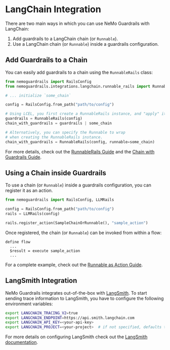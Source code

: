 # LangChain Integration

There are two main ways in which you can use NeMo Guardrails with LangChain:

1. Add guardrails to a LangChain chain (or `Runnable`).
2. Use a LangChain chain (or `Runnable`) inside a guardrails configuration.

## Add Guardrails to a Chain

You can easily add guardrails to a chain using the `RunnableRails` class:

```python
from nemoguardrails import RailsConfig
from nemoguardrails.integrations.langchain.runnable_rails import RunnableRails

# ... initialize `some_chain`

config = RailsConfig.from_path("path/to/config")

# Using LCEL, you first create a RunnableRails instance, and "apply" it using the "|" operator
guardrails = RunnableRails(config)
chain_with_guardrails = guardrails | some_chain

# Alternatively, you can specify the Runnable to wrap
# when creating the RunnableRails instance.
chain_with_guardrails = RunnableRails(config, runnable=some_chain)
```

For more details, check out the [RunnableRails Guide](runnable-rails.md) and the [Chain with Guardrails Guide](chain-with-guardrails/README.md).

## Using a Chain inside Guardrails

To use a chain (or `Runnable`) inside a guardrails configuration, you can register it as an action.

```python
from nemoguardrails import RailsConfig, LLMRails

config = RailsConfig.from_path("path/to/config")
rails = LLMRails(config)

rails.register_action(SampleChainOrRunnable(), "sample_action")
```

Once registered, the chain (or `Runnable`) can be invoked from within a flow:

```colang
define flow
  ...
  $result = execute sample_action
  ...
```

For a complete example, check out the [Runnable as Action Guide](runnable-as-action/README.md).

## LangSmith Integration

NeMo Guardrails integrates out-of-the-box with [LangSmith](https://www.langchain.com/langsmith). To start sending trace information to LangSmith, you have to configure the following environment variables:

```bash
export LANGCHAIN_TRACING_V2=true
export LANGCHAIN_ENDPOINT=https://api.smith.langchain.com
export LANGCHAIN_API_KEY=<your-api-key>
export LANGCHAIN_PROJECT=<your-project>  # if not specified, defaults to "default"
```

For more details on configuring LangSmith check out the [LangSmith documentation](https://docs.smith.langchain.com/).
